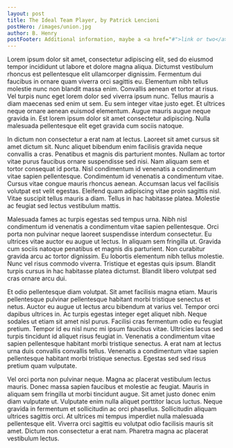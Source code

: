 ```yaml
---
layout: post
title: The Ideal Team Player, by Patrick Lencioni
postHero: /images/union.jpg
author: B. Henry
postFooter: Additional information, maybe a <a href="#">link or two</a>
---
```


Lorem ipsum dolor sit amet, consectetur adipiscing elit, sed do eiusmod tempor incididunt ut labore et dolore magna aliqua. Dictumst vestibulum rhoncus est pellentesque elit ullamcorper dignissim. Fermentum dui faucibus in ornare quam viverra orci sagittis eu. Elementum nibh tellus molestie nunc non blandit massa enim. Convallis aenean et tortor at risus. Vel turpis nunc eget lorem dolor sed viverra ipsum nunc. Tellus mauris a diam maecenas sed enim ut sem. Eu sem integer vitae justo eget. Et ultrices neque ornare aenean euismod elementum. Augue mauris augue neque gravida in. Est lorem ipsum dolor sit amet consectetur adipiscing. Nulla malesuada pellentesque elit eget gravida cum sociis natoque.

In dictum non consectetur a erat nam at lectus. Laoreet sit amet cursus sit amet dictum sit. Nunc aliquet bibendum enim facilisis gravida neque convallis a cras. Penatibus et magnis dis parturient montes. Nullam ac tortor vitae purus faucibus ornare suspendisse sed nisi. Nam aliquam sem et tortor consequat id porta. Nisl condimentum id venenatis a condimentum vitae sapien pellentesque. Condimentum id venenatis a condimentum vitae. Cursus vitae congue mauris rhoncus aenean. Accumsan lacus vel facilisis volutpat est velit egestas. Eleifend quam adipiscing vitae proin sagittis nisl. Vitae suscipit tellus mauris a diam. Tellus in hac habitasse platea. Molestie ac feugiat sed lectus vestibulum mattis.

Malesuada fames ac turpis egestas sed tempus urna. Nibh nisl condimentum id venenatis a condimentum vitae sapien pellentesque. Orci porta non pulvinar neque laoreet suspendisse interdum consectetur. Eu ultrices vitae auctor eu augue ut lectus. In aliquam sem fringilla ut. Gravida cum sociis natoque penatibus et magnis dis parturient. Non curabitur gravida arcu ac tortor dignissim. Eu lobortis elementum nibh tellus molestie. Nunc vel risus commodo viverra. Tristique et egestas quis ipsum. Blandit turpis cursus in hac habitasse platea dictumst. Blandit libero volutpat sed cras ornare arcu dui.

Et odio pellentesque diam volutpat. Sit amet facilisis magna etiam. Mauris pellentesque pulvinar pellentesque habitant morbi tristique senectus et netus. Auctor eu augue ut lectus arcu bibendum at varius vel. Tempor orci dapibus ultrices in. Ac turpis egestas integer eget aliquet nibh. Neque sodales ut etiam sit amet nisl purus. Facilisi cras fermentum odio eu feugiat pretium. Tempor id eu nisl nunc mi ipsum faucibus vitae. Ultricies lacus sed turpis tincidunt id aliquet risus feugiat in. Venenatis a condimentum vitae sapien pellentesque habitant morbi tristique senectus. A erat nam at lectus urna duis convallis convallis tellus. Venenatis a condimentum vitae sapien pellentesque habitant morbi tristique senectus. Egestas sed sed risus pretium quam vulputate.

Vel orci porta non pulvinar neque. Magna ac placerat vestibulum lectus mauris. Donec massa sapien faucibus et molestie ac feugiat. Mauris in aliquam sem fringilla ut morbi tincidunt augue. Sit amet justo donec enim diam vulputate ut. Vulputate enim nulla aliquet porttitor lacus luctus. Neque gravida in fermentum et sollicitudin ac orci phasellus. Sollicitudin aliquam ultrices sagittis orci. At ultrices mi tempus imperdiet nulla malesuada pellentesque elit. Viverra orci sagittis eu volutpat odio facilisis mauris sit amet. Dictum non consectetur a erat nam. Pharetra magna ac placerat vestibulum lectus.